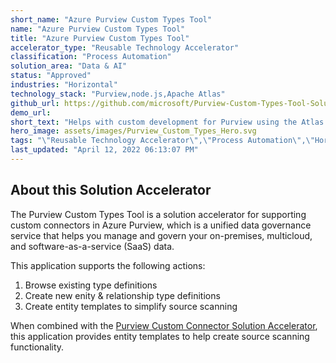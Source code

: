 ```yaml
---
short_name: "Azure Purview Custom Types Tool"
name: "Azure Purview Custom Types Tool"
title: "Azure Purview Custom Types Tool"
accelerator_type: "Reusable Technology Accelerator"
classification: "Process Automation"
solution_area: "Data & AI"
status: "Approved"
industries: "Horizontal"
technology_stack: "Purview,node.js,Apache Atlas"
github_url: https://github.com/microsoft/Purview-Custom-Types-Tool-Solution-Accelerator
demo_url: 
short_text: "Helps with custom development for Purview using the Atlas APIs."
hero_image: assets/images/Purview_Custom_Types_Hero.svg
tags: "\"Reusable Technology Accelerator\",\"Process Automation\",\"Horizontal\",\"Purview\",\"node.js\",\"Apache Atlas\""
last_updated: "April 12, 2022 06:13:07 PM"
---
```

## About this Solution Accelerator

The Purview Custom Types Tool is a solution accelerator for supporting custom connectors in Azure Purview, which is a unified data governance service that helps you manage and govern your on-premises, multicloud, and software-as-a-service (SaaS) data.

This application supports the following actions:

1. Browse existing type definitions
2. Create new enity & relationship type definitions
3. Create entity templates to simplify source scanning

When combined with the [Purview Custom Connector Solution Accelerator](Azure-Purview-Custom-Connector.html), this application provides entity templates to help create source scanning functionality.
